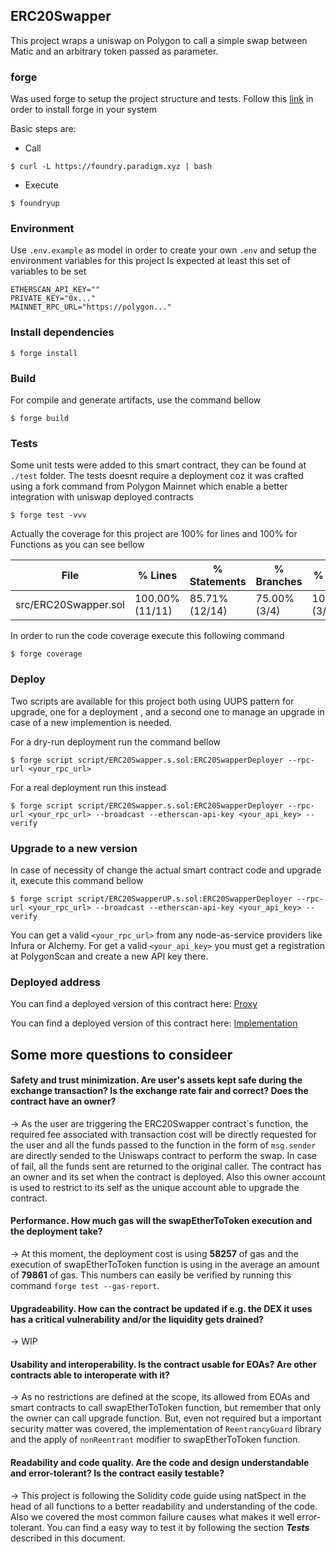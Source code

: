 ## ERC20Swapper

This project wraps a uniswap on Polygon to call a simple swap between Matic and an arbitrary token passed as parameter.

### forge
Was used forge to setup the project structure and tests.  Follow this [link](https://book.getfoundry.sh/getting-started/installation) in order to install forge in your system

Basic steps are:
* Call
```shell
$ curl -L https://foundry.paradigm.xyz | bash
```

* Execute
```shell
$ foundryup
```

### Environment

Use ```.env.example``` as model in order to create your own ```.env``` and setup the environment variables for this project
Is expected at least this set of variables to be set

```shell
ETHERSCAN_API_KEY=""
PRIVATE_KEY="0x..."
MAINNET_RPC_URL="https://polygon..."
```
### Install dependencies
```shell
$ forge install
```

### Build
For compile and generate artifacts, use the command bellow

```shell
$ forge build
```

### Tests
Some unit tests were added to this smart contract, they can be found at `./test` folder.  The tests doesnt require a deployment coz it was crafted using a fork command from Polygon Mainnet which enable a better integration with uniswap deployed contracts
```shell
$ forge test -vvv
```
Actually the coverage for this project are 100% for lines and 100% for Functions as you can see bellow

| File                        | % Lines         | % Statements   | % Branches    | % Funcs       |
|-----------------------------|-----------------|----------------|---------------|---------------|
| src/ERC20Swapper.sol        | 100.00% (11/11) | 85.71% (12/14) | 75.00% (3/4)  | 100.00% (3/3) |


In order to run the code coverage execute this following command
```shell
$ forge coverage
```

### Deploy
Two scripts are available for this project both using UUPS pattern for upgrade, one for a deployment , and a second one to manage an upgrade in case of a new implemention is needed.

For a dry-run deployment run the command bellow
```shell
$ forge script script/ERC20Swapper.s.sol:ERC20SwapperDeployer --rpc-url <your_rpc_url> 
```

For a real deployment run this instead
```shell
$ forge script script/ERC20Swapper.s.sol:ERC20SwapperDeployer --rpc-url <your_rpc_url> --broadcast --etherscan-api-key <your_api_key> --verify
```

### Upgrade to a new version
In case of necessity of change the actual smart contract code and upgrade it, execute this command bellow
```shell
$ forge script script/ERC20SwapperUP.s.sol:ERC20SwapperDeployer --rpc-url <your_rpc_url> --broadcast --etherscan-api-key <your_api_key> --verify
```

You can get a valid ```<your_rpc_url>``` from any node-as-service providers like Infura or Alchemy.  For get a valid ```<your_api_key>``` you must get a registration at PolygonScan and create a new API key there.


### Deployed address
 You can find a deployed version of this contract here: [Proxy](https://sepolia.etherscan.io/address/0x033757effbf66a4f9d1c876edc0513bd641cfc8a#code)

 You can find a deployed version of this contract here: [Implementation](https://sepolia.etherscan.io/address/0x564df1aa81b50ff5a38c4aa330cf218f7327cf53#code)

## Some more questions to consideer

#### Safety and trust minimization. Are user's assets kept safe during the exchange transaction? Is the exchange rate fair and correct? Does the contract have an owner?
-> As the user are triggering the ERC20Swapper contract´s function, the required fee associated with transaction cost will be directly requested for the user and all the funds passed to the function in the form of `msg.sender` are directly sended to the Uniswaps contract to perform the swap. In case of fail, all the funds sent are returned to the original caller.
The contract has an owner and its set when the contract is deployed.  Also this owner account is used to restrict to its self as the unique account able to upgrade the contract.

#### Performance. How much gas will the swapEtherToToken execution and the deployment take?
-> At this moment, the deployment cost is using **58257** of gas and the execution of swapEtherToToken function is using in the average an amount of **79861** of gas.  This numbers can easily be verified by running this command ```forge test --gas-report```.

#### Upgradeability. How can the contract be updated if e.g. the DEX it uses has a critical vulnerability and/or the liquidity gets drained?
-> WIP

#### Usability and interoperability. Is the contract usable for EOAs? Are other contracts able to interoperate with it?
-> As no restrictions are defined at the scope, its allowed from EOAs and smart contracts to call swapEtherToToken function, but remember that only the owner can call upgrade function.
But, even not required but a important security matter was covered, the implementation of ```ReentrancyGuard``` library and the apply of ```nonReentrant``` modifier to swapEtherToToken function.

#### Readability and code quality. Are the code and design understandable and error-tolerant? Is the contract easily testable?
-> This project is following the Solidity code guide using natSpect in the head of all functions to a better readability and understanding of the code.  Also we covered the most common failure causes what makes it well error-tolerant.  You can find a easy way to test it by following the section ***Tests*** described in this document.
